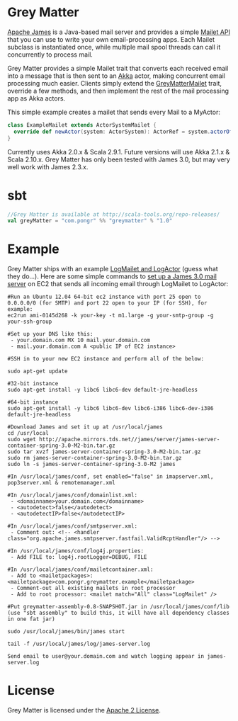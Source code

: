 # Grey Matter

[Apache James](http://james.apache.org) is a Java-based mail server and provides a simple [Mailet API](http://james.apache.org/mailet/index.html) that you can use to write your own email-processing apps. Each Mailet subclass is instantiated once, while multiple mail spool threads can call it concurrently to process mail.

Grey Matter provides a simple Mailet trait that converts each received email into a message that is then sent to an [Akka](http://akka.io) actor, making concurrent email processing much easier. Clients simply extend the [GreyMatterMailet](https://github.com/pongr/greymatter/blob/master/src/main/scala/GreyMatterMailet.scala) trait, override a few methods, and then implement the rest of the mail processing app as Akka actors.

This simple example creates a mailet that sends every Mail to a MyActor:

``` scala
class ExampleMailet extends ActorSystemMailet {
  override def newActor(system: ActorSystem): ActorRef = system.actorOf(Props[MyActor])
}
```

Currently uses Akka 2.0.x & Scala 2.9.1.  Future versions will use Akka 2.1.x & Scala 2.10.x. Grey Matter has only been tested with James 3.0, but may very well work with James 2.3.x.

# sbt

``` scala
//Grey Matter is available at http://scala-tools.org/repo-releases/
val greyMatter = "com.pongr" %% "greymatter" % "1.0"
```

# Example

Grey Matter ships with an example [LogMailet and LogActor](https://github.com/pongr/greymatter/blob/master/src/main/scala/LogMailet.scala) (guess what they do...). Here are some simple commands to [set up a James 3.0 mail server](http://james.apache.org/server/3/quick-start.html) on EC2 that sends all incoming email through LogMailet to LogActor:

```
#Run an Ubuntu 12.04 64-bit ec2 instance with port 25 open to 0.0.0.0/0 (for SMTP) and port 22 open to your IP (for SSH), for example:
ec2run ami-0145d268 -k your-key -t m1.large -g your-smtp-group -g your-ssh-group

#Set up your DNS like this:
 - your.domain.com MX 10 mail.your.domain.com
 - mail.your.domain.com A <public IP of EC2 instance>

#SSH in to your new EC2 instance and perform all of the below:

sudo apt-get update

#32-bit instance
sudo apt-get install -y libc6 libc6-dev default-jre-headless

#64-bit instance
sudo apt-get install -y libc6 libc6-dev libc6-i386 libc6-dev-i386 default-jre-headless

#Download James and set it up at /usr/local/james
cd /usr/local
sudo wget http://apache.mirrors.tds.net//james/server/james-server-container-spring-3.0-M2-bin.tar.gz
sudo tar xvzf james-server-container-spring-3.0-M2-bin.tar.gz
sudo rm james-server-container-spring-3.0-M2-bin.tar.gz
sudo ln -s james-server-container-spring-3.0-M2 james

#In /usr/local/james/conf, set enabled="false" in imapserver.xml, pop3server.xml & remotemanager.xml

#In /usr/local/james/conf/domainlist.xml:
 - <domainname>your.domain.com</domainname>
 - <autodetect>false</autodetect>
 - <autodetectIP>false</autodetectIP>
 
#In /usr/local/james/conf/smtpserver.xml:
 - Comment out: <!-- <handler class="org.apache.james.smtpserver.fastfail.ValidRcptHandler"/> -->
 
#In /usr/local/james/conf/log4j.properties:
 - Add FILE to: log4j.rootLogger=DEBUG, FILE
 
#In /usr/local/james/conf/mailetcontainer.xml:
 - Add to <mailetpackages>: <mailetpackage>com.pongr.greymatter.example</mailetpackage>
 - Comment-out all existing mailets in root processor
 - Add to root processor: <mailet match="All" class="LogMailet" />
 
#Put greymatter-assembly-0.8-SNAPSHOT.jar in /usr/local/james/conf/lib (use "sbt assembly" to build this, it will have all dependency classes in one fat jar)
 
sudo /usr/local/james/bin/james start

tail -f /usr/local/james/log/james-server.log

Send email to user@your.domain.com and watch logging appear in james-server.log
```

# License

Grey Matter is licensed under the [Apache 2 License](http://www.apache.org/licenses/LICENSE-2.0.txt).
